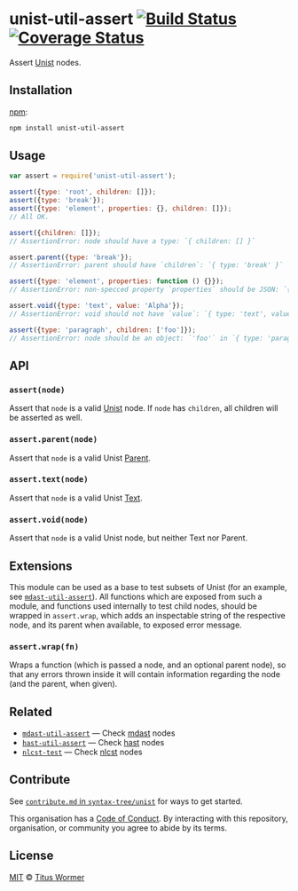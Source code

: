 # unist-util-assert [![Build Status][travis-badge]][travis] [![Coverage Status][codecov-badge]][codecov]

Assert [Unist][] nodes.

## Installation

[npm][]:

```bash
npm install unist-util-assert
```

## Usage

```javascript
var assert = require('unist-util-assert');

assert({type: 'root', children: []});
assert({type: 'break'});
assert({type: 'element', properties: {}, children: []});
// All OK.

assert({children: []});
// AssertionError: node should have a type: `{ children: [] }`

assert.parent({type: 'break'});
// AssertionError: parent should have `children`: `{ type: 'break' }`

assert({type: 'element', properties: function () {}});
// AssertionError: non-specced property `properties` should be JSON: `{ type: 'element', properties: [Function] }`

assert.void({type: 'text', value: 'Alpha'});
// AssertionError: void should not have `value`: `{ type: 'text', value: 'Alpha' }`

assert({type: 'paragraph', children: ['foo']});
// AssertionError: node should be an object: `'foo'` in `{ type: 'paragraph', children: [ 'foo' ] }`
```

## API

### `assert(node)`

Assert that `node` is a valid [Unist][] node.  If `node` has `children`,
all children will be asserted as well.

### `assert.parent(node)`

Assert that `node` is a valid Unist [Parent][].

### `assert.text(node)`

Assert that `node` is a valid Unist [Text][].

### `assert.void(node)`

Assert that `node` is a valid Unist node, but neither Text nor Parent.

## Extensions

This module can be used as a base to test subsets of Unist (for an
example, see [`mdast-util-assert`][mdast-util-assert]).  All functions
which are exposed from such a module, and functions used internally to
test child nodes, should be wrapped in `assert.wrap`, which adds an
inspectable string of the respective node, and its parent when available,
to exposed error message.

### `assert.wrap(fn)`

Wraps a function (which is passed a node, and an optional parent node),
so that any errors thrown inside it will contain information regarding
the node (and the parent, when given).

## Related

*   [`mdast-util-assert`](https://github.com/syntax-tree/mdast-util-assert)
    — Check [mdast](https://github.com/syntax-tree/mdast) nodes
*   [`hast-util-assert`](https://github.com/syntax-tree/hast-util-assert)
    — Check [hast](https://github.com/syntax-tree/hast) nodes
*   [`nlcst-test`](https://github.com/syntax-tree/nlcst-test)
    — Check [nlcst](https://github.com/syntax-tree/nlcst) nodes

## Contribute

See [`contribute.md` in `syntax-tree/unist`][contribute] for ways to get
started.

This organisation has a [Code of Conduct][coc].  By interacting with this
repository, organisation, or community you agree to abide by its terms.

## License

[MIT][license] © [Titus Wormer][author]

<!-- Definitions -->

[travis-badge]: https://img.shields.io/travis/syntax-tree/unist-util-assert.svg

[travis]: https://travis-ci.org/syntax-tree/unist-util-assert

[codecov-badge]: https://img.shields.io/codecov/c/github/syntax-tree/unist-util-assert.svg

[codecov]: https://codecov.io/github/syntax-tree/unist-util-assert

[npm]: https://docs.npmjs.com/cli/install

[license]: LICENSE

[author]: http://wooorm.com

[unist]: https://github.com/syntax-tree/unist

[parent]: https://github.com/syntax-tree/unist#parent

[text]: https://github.com/syntax-tree/unist#text

[mdast-util-assert]: https://github.com/syntax-tree/mdast-util-assert

[contribute]: https://github.com/syntax-tree/unist/blob/master/contributing.md

[coc]: https://github.com/syntax-tree/unist/blob/master/code-of-conduct.md
